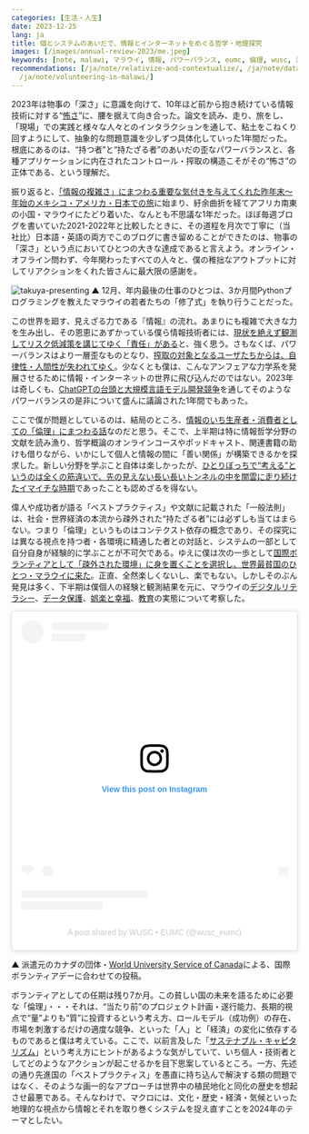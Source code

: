 ```yaml
---
categories: [生活・人生]
date: 2023-12-25
lang: ja
title: 個とシステムのあいだで、情報とインターネットをめぐる哲学・地理探究
images: [/images/annual-review-2023/me.jpeg]
keywords: [note, malawi, マラウイ, 情報, パワーバランス, eumc, 倫理, wusc, 深さ, 持たざる者]
recommendations: [/ja/note/relativize-and-contextualize/, /ja/note/data-protection-law-in-malawi-2023/,
  /ja/note/volunteering-in-malawi/]
---
```


2023年は物事の「深さ」に意識を向けて、10年ほど前から抱き続けている情報技術に対する“[怖さ](/ja/note/20140713/)”に、腰を据えて向き合った。論文を読み、走り、旅をし、「現場」での実践と様々な人々とのインタラクションを通して、粘土をこねくり回すようにして、抽象的な問題意識を少しずつ具体化していった1年間だった。根底にあるのは、“持つ者”と“持たざる者”のあいだの歪なパワーバランスと、各種アプリケーションに内在されたコントロール・搾取の構造こそがその“怖さ”の正体である、という理解だ。

振り返ると、[「情報の複雑さ」にまつわる重要な気付きを与えてくれた昨年末〜年始のメキシコ・アメリカ・日本での旅](/ja/note/complexity-of-simplicity/)に始まり、紆余曲折を経てアフリカ南東の小国・マラウイにたどり着いた、なんとも不思議な1年だった。ほぼ毎週ブログを書いていた2021-2022年と比較したときに、その道程を月次で丁寧に（当社比）日本語・英語の両方でこのブログに書き留めることができたのは、物事の「深さ」という点においてひとつの大きな達成であると言えよう。オンライン・オフライン問わず、今年関わったすべての人々と、僕の稚拙なアウトプットに対してリアクションをくれた皆さんに最大限の感謝を。

![takuya-presenting](/images/annual-review-2023/me.jpeg)
▲ 12月、年内最後の仕事のひとつは、3か月間Pythonプログラミングを教えたマラウイの若者たちの「修了式」を執り行うことだった。

この世界を廻す、見えざる力である『情報』の流れ。あまりにも複雑で大きな力を生み出し、その恩恵にあずかっている僕ら情報技術者には、[現状を絶えず観測してリスク低減策を講じてゆく「責任」がある](/ja/note/how-information-flows/)と、強く思う。さもなくば、パワーバランスはより一層歪なものとなり、[搾取の対象となるユーザたちからは、自律性・人間性が失われてゆく](/ja/note/autonomy-and-life/)。少なくとも僕は、こんなアンフェアな力学系を発展させるために情報・インターネットの世界に飛び込んだのではない。2023年は奇しくも、[ChatGPTの台頭と大規模言語モデル開発競争](/ja/note/three-perspectives-on-llms/)を通してそのようなパワーバランスの是非について盛んに議論された1年間でもあった。

ここで僕が問題としているのは、結局のところ、[情報のいち生産者・消費者としての「倫理」にまつわる話](/ja/note/information-diet/)なのだと思う。そこで、上半期は特に情報哲学分野の文献を読み漁り、哲学概論のオンラインコースやポッドキャスト、関連書籍の助けも借りながら、いかにして個人と情報の間に「善い関係」が構築できるかを探求した。新しい分野を学ぶこと自体は楽しかったが、[ひとりぼっちで“考える”というのは全くの筋違いで、先の見えない長い長いトンネルの中を闇雲に走り続けたイマイチな時期](/ja/note/search-for-identity/)であったことも認めざるを得ない。

偉人や成功者が語る「ベストプラクティス」や文献に記載された「一般法則」は、社会・世界経済の本流から疎外された“持たざる者”には必ずしも当てはまらない。つまり「倫理」というものはコンテクスト依存の概念であり、その探究には異なる視点を持つ者・各環境に精通した者との対話と、システムの一部として自分自身が経験的に学ぶことが不可欠である。ゆえに僕は次の一歩として[国際ボランティアとして「疎外された環境」に身を置くことを選択し、世界最貧国のひとつ・マラウイに来た](/ja/note/volunteering-in-malawi/)。正直、全然楽しくないし、楽でもない。しかしそのぶん発見は多く、下半期は僕個人の経験と観測結果を元に、マラウイの[デジタルリテラシー](/ja/note/digital-malawi-2023/)、[データ保護](/ja/note/data-protection-law-in-malawi-2023/)、[娯楽と幸福](/ja/note/playing-in-malawi/)、[教育](/ja/note/computer-education-in-malawi/)の実態について考察した。

<blockquote class="instagram-media" data-instgrm-permalink="https://www.instagram.com/p/C0Ry14gx-_y/?utm_source=ig_embed&amp;utm_campaign=loading" data-instgrm-version="14" style=" background:#FFF; border:0; border-radius:3px; box-shadow:0 0 1px 0 rgba(0,0,0,0.5),0 1px 10px 0 rgba(0,0,0,0.15); margin: 1px; max-width:540px; min-width:326px; padding:0; width:99.375%; width:-webkit-calc(100% - 2px); width:calc(100% - 2px);"><div style="padding:16px;"> <a href="https://www.instagram.com/p/C0Ry14gx-_y/?utm_source=ig_embed&amp;utm_campaign=loading" style=" background:#FFFFFF; line-height:0; padding:0 0; text-align:center; text-decoration:none; width:100%;" target="_blank"> <div style=" display: flex; flex-direction: row; align-items: center;"> <div style="background-color: #F4F4F4; border-radius: 50%; flex-grow: 0; height: 40px; margin-right: 14px; width: 40px;"></div> <div style="display: flex; flex-direction: column; flex-grow: 1; justify-content: center;"> <div style=" background-color: #F4F4F4; border-radius: 4px; flex-grow: 0; height: 14px; margin-bottom: 6px; width: 100px;"></div> <div style=" background-color: #F4F4F4; border-radius: 4px; flex-grow: 0; height: 14px; width: 60px;"></div></div></div><div style="padding: 19% 0;"></div> <div style="display:block; height:50px; margin:0 auto 12px; width:50px;"><svg width="50px" height="50px" viewBox="0 0 60 60" version="1.1" xmlns="https://www.w3.org/2000/svg" xmlns:xlink="https://www.w3.org/1999/xlink"><g stroke="none" stroke-width="1" fill="none" fill-rule="evenodd"><g transform="translate(-511.000000, -20.000000)" fill="#000000"><g><path d="M556.869,30.41 C554.814,30.41 553.148,32.076 553.148,34.131 C553.148,36.186 554.814,37.852 556.869,37.852 C558.924,37.852 560.59,36.186 560.59,34.131 C560.59,32.076 558.924,30.41 556.869,30.41 M541,60.657 C535.114,60.657 530.342,55.887 530.342,50 C530.342,44.114 535.114,39.342 541,39.342 C546.887,39.342 551.658,44.114 551.658,50 C551.658,55.887 546.887,60.657 541,60.657 M541,33.886 C532.1,33.886 524.886,41.1 524.886,50 C524.886,58.899 532.1,66.113 541,66.113 C549.9,66.113 557.115,58.899 557.115,50 C557.115,41.1 549.9,33.886 541,33.886 M565.378,62.101 C565.244,65.022 564.756,66.606 564.346,67.663 C563.803,69.06 563.154,70.057 562.106,71.106 C561.058,72.155 560.06,72.803 558.662,73.347 C557.607,73.757 556.021,74.244 553.102,74.378 C549.944,74.521 548.997,74.552 541,74.552 C533.003,74.552 532.056,74.521 528.898,74.378 C525.979,74.244 524.393,73.757 523.338,73.347 C521.94,72.803 520.942,72.155 519.894,71.106 C518.846,70.057 518.197,69.06 517.654,67.663 C517.244,66.606 516.755,65.022 516.623,62.101 C516.479,58.943 516.448,57.996 516.448,50 C516.448,42.003 516.479,41.056 516.623,37.899 C516.755,34.978 517.244,33.391 517.654,32.338 C518.197,30.938 518.846,29.942 519.894,28.894 C520.942,27.846 521.94,27.196 523.338,26.654 C524.393,26.244 525.979,25.756 528.898,25.623 C532.057,25.479 533.004,25.448 541,25.448 C548.997,25.448 549.943,25.479 553.102,25.623 C556.021,25.756 557.607,26.244 558.662,26.654 C560.06,27.196 561.058,27.846 562.106,28.894 C563.154,29.942 563.803,30.938 564.346,32.338 C564.756,33.391 565.244,34.978 565.378,37.899 C565.522,41.056 565.552,42.003 565.552,50 C565.552,57.996 565.522,58.943 565.378,62.101 M570.82,37.631 C570.674,34.438 570.167,32.258 569.425,30.349 C568.659,28.377 567.633,26.702 565.965,25.035 C564.297,23.368 562.623,22.342 560.652,21.575 C558.743,20.834 556.562,20.326 553.369,20.18 C550.169,20.033 549.148,20 541,20 C532.853,20 531.831,20.033 528.631,20.18 C525.438,20.326 523.257,20.834 521.349,21.575 C519.376,22.342 517.703,23.368 516.035,25.035 C514.368,26.702 513.342,28.377 512.574,30.349 C511.834,32.258 511.326,34.438 511.181,37.631 C511.035,40.831 511,41.851 511,50 C511,58.147 511.035,59.17 511.181,62.369 C511.326,65.562 511.834,67.743 512.574,69.651 C513.342,71.625 514.368,73.296 516.035,74.965 C517.703,76.634 519.376,77.658 521.349,78.425 C523.257,79.167 525.438,79.673 528.631,79.82 C531.831,79.965 532.853,80.001 541,80.001 C549.148,80.001 550.169,79.965 553.369,79.82 C556.562,79.673 558.743,79.167 560.652,78.425 C562.623,77.658 564.297,76.634 565.965,74.965 C567.633,73.296 568.659,71.625 569.425,69.651 C570.167,67.743 570.674,65.562 570.82,62.369 C570.966,59.17 571,58.147 571,50 C571,41.851 570.966,40.831 570.82,37.631"></path></g></g></g></svg></div><div style="padding-top: 8px;"> <div style=" color:#3897f0; font-family:Arial,sans-serif; font-size:14px; font-style:normal; font-weight:550; line-height:18px;">View this post on Instagram</div></div><div style="padding: 12.5% 0;"></div> <div style="display: flex; flex-direction: row; margin-bottom: 14px; align-items: center;"><div> <div style="background-color: #F4F4F4; border-radius: 50%; height: 12.5px; width: 12.5px; transform: translateX(0px) translateY(7px);"></div> <div style="background-color: #F4F4F4; height: 12.5px; transform: rotate(-45deg) translateX(3px) translateY(1px); width: 12.5px; flex-grow: 0; margin-right: 14px; margin-left: 2px;"></div> <div style="background-color: #F4F4F4; border-radius: 50%; height: 12.5px; width: 12.5px; transform: translateX(9px) translateY(-18px);"></div></div><div style="margin-left: 8px;"> <div style=" background-color: #F4F4F4; border-radius: 50%; flex-grow: 0; height: 20px; width: 20px;"></div> <div style=" width: 0; height: 0; border-top: 2px solid transparent; border-left: 6px solid #f4f4f4; border-bottom: 2px solid transparent; transform: translateX(16px) translateY(-4px) rotate(30deg)"></div></div><div style="margin-left: auto;"> <div style=" width: 0px; border-top: 8px solid #F4F4F4; border-right: 8px solid transparent; transform: translateY(16px);"></div> <div style=" background-color: #F4F4F4; flex-grow: 0; height: 12px; width: 16px; transform: translateY(-4px);"></div> <div style=" width: 0; height: 0; border-top: 8px solid #F4F4F4; border-left: 8px solid transparent; transform: translateY(-4px) translateX(8px);"></div></div></div> <div style="display: flex; flex-direction: column; flex-grow: 1; justify-content: center; margin-bottom: 24px;"> <div style=" background-color: #F4F4F4; border-radius: 4px; flex-grow: 0; height: 14px; margin-bottom: 6px; width: 224px;"></div> <div style=" background-color: #F4F4F4; border-radius: 4px; flex-grow: 0; height: 14px; width: 144px;"></div></div></a><p style=" color:#c9c8cd; font-family:Arial,sans-serif; font-size:14px; line-height:17px; margin-bottom:0; margin-top:8px; overflow:hidden; padding:8px 0 7px; text-align:center; text-overflow:ellipsis; white-space:nowrap;"><a href="https://www.instagram.com/p/C0Ry14gx-_y/?utm_source=ig_embed&amp;utm_campaign=loading" style=" color:#c9c8cd; font-family:Arial,sans-serif; font-size:14px; font-style:normal; font-weight:normal; line-height:17px; text-decoration:none;" target="_blank">A post shared by WUSC • EUMC (@wusc_eumc)</a></p></div></blockquote> <script async src="//www.instagram.com/embed.js"></script>

▲ 派遣元のカナダの団体・[World University Service of Canada](https://wusc.akaraisin.com/ui/wuscignitevol/p/tak)による、国際ボランティアデーに合わせての投稿。

ボランティアとしての任期は残り7か月。この貧しい国の未来を語るために必要な「倫理」・・・それは、“当たり前”のプロジェクト計画・遂行能力、長期的視点で“量”よりも“質”に投資するという考え方、ロールモデル（成功例）の存在、市場を刺激するだけの適度な競争、といった「人」と「経済」の変化に依存するものであると僕は考えている。ここで、以前言及した「[サステナブル・キャピタリズム](/ja/note/sustainable-capitalism/)」という考え方にヒントがあるような気がしていて、いち個人・技術者としてどのようなアクションが起こせるかを目下思案しているところ。一方、先述の通り先進国の「ベストプラクティス」を愚直に持ち込んで解決する類の問題ではなく、そのような画一的なアプローチは世界中の植民地化と同化の歴史を想起させ最悪である。そんなわけで、マクロには、文化・歴史・経済・気候といった地理的な視点から情報とそれを取り巻くシステムを捉え直すことを2024年のテーマとしたい。
